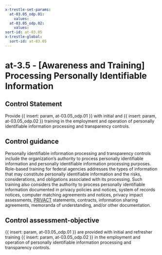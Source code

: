 ```yaml
---
x-trestle-set-params:
  at-03.05_odp.01:
    values:
  at-03.05_odp.02:
    values:
sort-id: at-03.05
x-trestle-global:
  sort-id: at-03.05
---
```


# at-3.5 - \[Awareness and Training\] Processing Personally Identifiable Information

## Control Statement

Provide {{ insert: param, at-03.05_odp.01 }} with initial and {{ insert: param, at-03.05_odp.02 }} training in the employment and operation of personally identifiable information processing and transparency controls.

## Control guidance

Personally identifiable information processing and transparency controls include the organization’s authority to process personally identifiable information and personally identifiable information processing purposes. Role-based training for federal agencies addresses the types of information that may constitute personally identifiable information and the risks, considerations, and obligations associated with its processing. Such training also considers the authority to process personally identifiable information documented in privacy policies and notices, system of records notices, computer matching agreements and notices, privacy impact assessments, [PRIVACT](#18e71fec-c6fd-475a-925a-5d8495cf8455) statements, contracts, information sharing agreements, memoranda of understanding, and/or other documentation.

## Control assessment-objective

{{ insert: param, at-03.05_odp.01 }} are provided with initial and refresher training {{ insert: param, at-03.05_odp.02 }} in the employment and operation of personally identifiable information processing and transparency controls.
